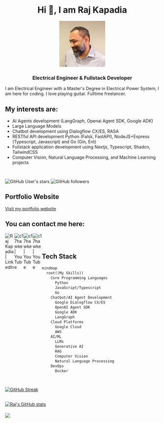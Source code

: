 <h1 align="center">Hi 👋, I am Raj Kapadia</h1>

<p align="center">
  <img src="/assets/profile.jpeg" alt="Profile Picture" width="150" height="150"/>
  <br>
  <h3 align="center">Electrical Engineer & Fullstack Developer</h3>
</p>

I am Electrical Engineer with a Master's Degree in Electrical Power System, I am here for coding. I love playing guitar. Fulltime freelancer.

## My interests are:
* AI Agents development (LangGraph, Openai Agent SDK, Google ADK)
* Large Language Models
* Chatbot development using Dialogflow CX/ES, RASA
* RESTful API development Python (Falsk, FastAPI), NodeJS+Express (Typescript, Javascript) and Go (Gin, Ent)
* Fullstack application development using Nextjs, Typescript, Shadcn, TailwindCSS
* Computer Vision, Natural Language Processing, and Machine Learning projects

<br>

![GitHub User's stars](https://img.shields.io/github/stars/RajKKapadia?style=for-the-badge)
![GitHub followers](https://img.shields.io/github/followers/RajKKapadia?style=for-the-badge)

## Portfolio Website
<a href="https://www.rajkapadia.com" target="_blank">
  Visit my portfolio website
</a>

## You can contact me here:
[<img align="left" alt="Raj Kapadia | LinkedIn" width="30px" src="https://img.icons8.com/color/48/000000/linkedin.png" />](https://www.linkedin.com/in/rajkkapadia/)
[<img align="left" alt="c17hawke | YouTube" width="30px" src="https://img.icons8.com/doodle/48/000000/youtube-play--v2.png" />](https://www.youtube.com/channel/UCOT01XvBSj12xQsANtTeAcQ)
[<img align="left" alt="c17hawke | YouTube" width="30px" src="https://img.icons8.com/color/48/000000/fiverr.png" />](https://www.fiverr.com/rajkkapadia)
[<img align="left" alt="c17hawke | YouTube" width="30px" src="https://img.icons8.com/external-tal-revivo-filled-tal-revivo/24/000000/external-upwork-a-global-freelancing-platform-where-professionals-connect-and-collaborate-remotely-logo-filled-tal-revivo.png" />](https://www.upwork.com/freelancers/~0176aeacfcff7f1fc2)

<br>
<br>

## Tech Stack

```mermaid
mindmap
  root((My Skills))
    Core Programming Languages
      Python
      JavaScript/Typescript
      Go
    Chatbot/AI Agent Development
      Google Dialogflow CX/ES
      OpenAI Agent SDK
      Google ADK
      LangGraph
    Cloud Platforms
      Google Cloud
      AWS
    AI/ML
      LLMs
      Generative AI
      RAG
      Computer Vision
      Natural Language Processing
    DevOps
      Docker
```
<br>

[![GitHub Streak](https://github-readme-streak-stats.herokuapp.com?user=RajKKapadia)](https://git.io/streak-stats)

<br>

<a href="">
  <img src="https://github-readme-stats.vercel.app/api?username=RajKKapadia&hide=contribs,prs,issues" alt="Raj's GitHub stats" />
</a>

<br>
<br>

<a href="https://github.com/RajKKapadia/Google_Calendar_Youtube_Demo">
  <img align="center" src="https://github-readme-stats.vercel.app/api/pin/?username=RajKKapadia&repo=Google_Calendar_Youtube_Demo" />
</a>
